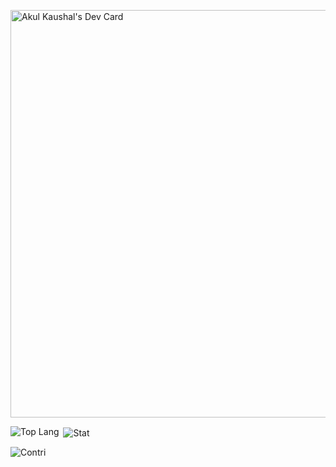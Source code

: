 <a href="https://app.daily.dev/hunt3r1009i"><img src="https://api.daily.dev/devcards/v2/3OajrCpIhc5Qh2sceqyhC.png?type=wide&r=uga" width="652" alt="Akul Kaushal's Dev Card"/></a>

<p><img align="left" src="https://github-readme-stats.vercel.app/api/top-langs?username=Akul-Kaushal&show_icons=true&locale=en&layout=compact" alt="Top Lang" /></p>

<p>&nbsp;<img align="center" src="https://github-readme-stats.vercel.app/api?username=Akul-Kaushal&show_icons=true&locale=en" alt="Stat" /></p>

<p><img align="center" src="https://github-readme-streak-stats.herokuapp.com/?user=Akul-Kaushal&" alt="Contri" /></p>
